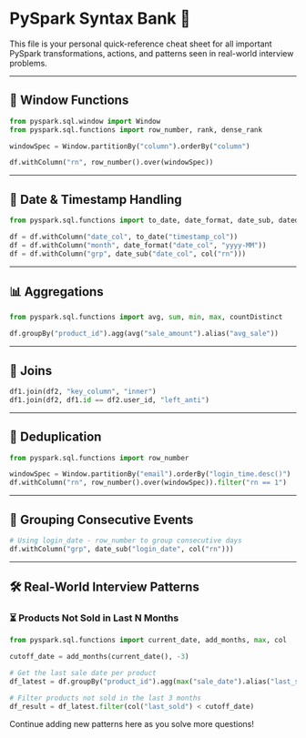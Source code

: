 # PySpark Syntax Bank 📘

This file is your personal quick-reference cheat sheet for all important PySpark transformations, actions, and patterns seen in real-world interview problems.

---

## 🔁 Window Functions

```python
from pyspark.sql.window import Window
from pyspark.sql.functions import row_number, rank, dense_rank

windowSpec = Window.partitionBy("column").orderBy("column")

df.withColumn("rn", row_number().over(windowSpec))
```

---

## 📆 Date & Timestamp Handling

```python
from pyspark.sql.functions import to_date, date_format, date_sub, datediff

df = df.withColumn("date_col", to_date("timestamp_col"))
df = df.withColumn("month", date_format("date_col", "yyyy-MM"))
df = df.withColumn("grp", date_sub("date_col", col("rn")))
```

---

## 📊 Aggregations

```python
from pyspark.sql.functions import avg, sum, min, max, countDistinct

df.groupBy("product_id").agg(avg("sale_amount").alias("avg_sale"))
```

---

## 🧩 Joins

```python
df1.join(df2, "key_column", "inner")
df1.join(df2, df1.id == df2.user_id, "left_anti")
```

---

## 🧼 Deduplication

```python
from pyspark.sql.functions import row_number

windowSpec = Window.partitionBy("email").orderBy("login_time.desc()")
df.withColumn("rn", row_number().over(windowSpec)).filter("rn == 1")
```

---

## 🧠 Grouping Consecutive Events

```python
# Using login_date - row_number to group consecutive days
df.withColumn("grp", date_sub("login_date", col("rn")))
```

---

## 🛠️ Real-World Interview Patterns

### ⏳ Products Not Sold in Last N Months

```python
from pyspark.sql.functions import current_date, add_months, max, col

cutoff_date = add_months(current_date(), -3)

# Get the last sale date per product
df_latest = df.groupBy("product_id").agg(max("sale_date").alias("last_sold"))

# Filter products not sold in the last 3 months
df_result = df_latest.filter(col("last_sold") < cutoff_date)
```

Continue adding new patterns here as you solve more questions!